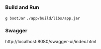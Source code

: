 ### Build and Run
`g bootJar`
`./app/build/libs/app.jar`

### Swagger
http://localhost:8080/swagger-ui/index.html
